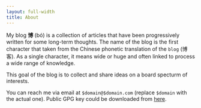 ```yaml
---
layout: full-width
title: About
---
```


My blog **博**  (bó) is a collection of articles that have been progressively written for some long-term thoughts.
The name of the blog is the first character that taken from the Chinese phonetic translation of the `blog` (博客). As a single character, it means wide or huge and often linked to process a wide range of knowledge.   

This goal of the blog is to collect and share ideas on a board specturm of interests. 

You can reach me via email at `$domain@$domain.com` (replace `$domain` with the actual one). Public GPG key could be downloaded from [here][1].

[1]:{{site.url}}/assets/Publickey.asc
